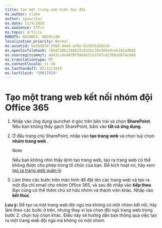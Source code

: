 ```yaml
---
title: Tạo một trang web hiện đại đội
ms.author: clake
author: spowriter
ms.date: 11/9/2018
ms.audience: ITPro
ms.topic: article
ROBOTS: NOINDEX, NOFOLLOW
localization_priority: Normal
ms.assetid: ba35d814-55b8-44e6-a70e-011b91d2bbcb
ms.openlocfilehash: f88df38bc286625c0b2bc20e360e4ce6391e0942
ms.sourcegitcommit: dd43cc0a9470f98b8ef2a3787c823801d674c666
ms.translationtype: MT
ms.contentlocale: vi-VN
ms.lasthandoff: 02/12/2019
ms.locfileid: "29917554"
---
```

# <a name="create-an-office-365-group-connected-team-site"></a>Tạo một trang web kết nối nhóm đội Office 365

1. Nhấp vào ứng dụng launcher ở góc trên bên trái và chọn **SharePoint**. Nếu bạn không thấy gạch SharePoint, bấm vào **tất cả ứng dụng**.
    
2. Ở đầu trang chủ SharePoint, nhấp vào **tạo trang web** và chọn tuỳ chọn **nhóm trang web** . 
    
    > [!NOTE]
    > Nếu bạn không nhìn thấy lệnh tạo trang web, tạo ra trang web có thể không được cho phép trong tổ chức của bạn. Để kích hoạt nó, hãy xem [tạo ra trang web quản lý](https://go.microsoft.com/fwlink/?linkid=2009644). 
  
3. Làm theo các bước trên màn hình để đặt tên các trang web và tạo ra một địa chỉ email cho nhóm Office 365, và sau đó nhấp vào **tiếp theo**. Bạn cũng có thể thêm chủ sở hữu nhóm và thành viên khác. Nhấp vào **kết thúc**.
  
 **Lưu ý:** Để tạo ra một trang web đội ngũ mà không có một nhóm kết nối, hãy làm theo các bước ở trên, nhưng thay vì lựa chọn đội ngũ trang web trong bước 2. chọn tuỳ chọn khác. Điều này sẽ hướng dẫn bạn thông qua việc tạo ra một trang web đội ngũ mà không có một nhóm. 
    

